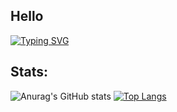## Hello
[![Typing SVG](https://readme-typing-svg.demolab.com/?lines=Hi%2C+I%27m+Right+Hand+Man;I+do+programming+for+fun)](https://git.io/typing-svg)
## Stats:
![Anurag's GitHub stats](https://github-readme-stats.vercel.app/api?username=Raik176&show_icons=true&theme=transparent)
[![Top Langs](https://github-readme-stats.vercel.app/api/top-langs/?username=Raik176)](https://github.com/anuraghazra/github-readme-stats)
